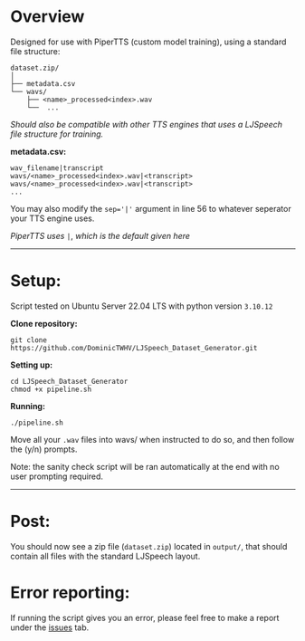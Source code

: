 # Overview

Designed for use with PiperTTS (custom model training), using a standard file structure:

```
dataset.zip/
│
├── metadata.csv
└── wavs/
    ├── <name>_processed<index>.wav
    └──  ...
```
_Should also be compatible with other TTS engines that uses a LJSpeech file structure for training._

**metadata.csv:**

```csv
wav_filename|transcript
wavs/<name>_processed<index>.wav|<transcript>
wavs/<name>_processed<index>.wav|<transcript>
...
```
You may also modify the `sep='|'` argument in line 56 to whatever seperator your TTS engine uses.

_PiperTTS uses_ `|`, _which is the default given here_

-----------------------------------

# Setup:

Script tested on Ubuntu Server 22.04 LTS with python version `3.10.12`

**Clone repository:**

```
git clone https://github.com/DominicTWHV/LJSpeech_Dataset_Generator.git
```

**Setting up:**

```
cd LJSpeech_Dataset_Generator
chmod +x pipeline.sh
```

**Running:**

```
./pipeline.sh
```

Move all your `.wav` files into wavs/ when instructed to do so, and then follow the (y/n) prompts.

Note: the sanity check script will be ran automatically at the end with no user prompting required.

-----------------------------------

# Post:

You should now see a zip file (`dataset.zip`) located in `output/`, that should contain all files with the standard LJSpeech layout.

# Error reporting:

If running the script gives you an error, please feel free to make a report under the [issues](https://github.com/DominicTWHV/LJSpeech_Dataset_Generator/issues) tab.
